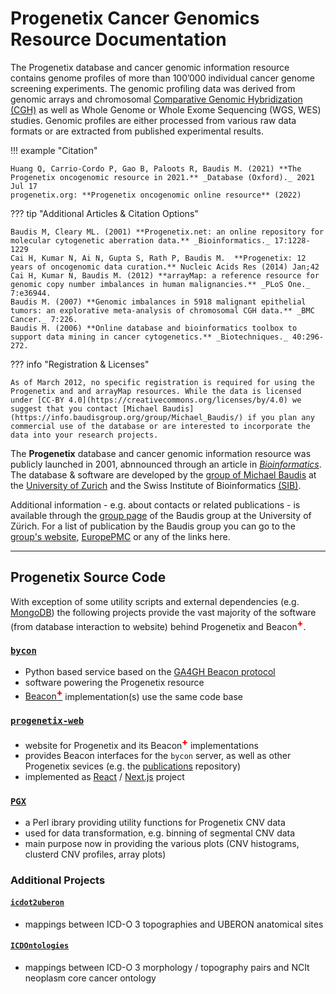 # Progenetix Cancer Genomics Resource Documentation

The Progenetix database and cancer genomic information resource  contains genome profiles of more than 100’000 individual cancer genome screening experiments. The genomic profiling data was derived from genomic arrays and chromosomal [Comparative Genomic Hybridization (CGH)](https://en.wikipedia.org/wiki/Comparative_genomic_hybridization) as well as Whole Genome or Whole Exome Sequencing (WGS, WES) studies. Genomic profiles are either processed from various raw data formats or are extracted from published experimental results.


!!! example "Citation"

    Huang Q, Carrio-Cordo P, Gao B, Paloots R, Baudis M. (2021) **The Progenetix oncogenomic resource in 2021.** _Database (Oxford)._ 2021 Jul 17    
    progenetix.org: **Progenetix oncogenomic online resource** (2022)   
    

??? tip "Additional Articles & Citation Options"

    Baudis M, Cleary ML. (2001) **Progenetix.net: an online repository for molecular cytogenetic aberration data.** _Bioinformatics._ 17:1228-1229      
    Cai H, Kumar N, Ai N, Gupta S, Rath P, Baudis M.  **Progenetix: 12 years of oncogenomic data curation.** Nucleic Acids Res (2014) Jan;42   
    Cai H, Kumar N, Baudis M. (2012) **arrayMap: a reference resource for genomic copy number imbalances in human malignancies.** _PLoS One._ 7:e36944.    
    Baudis M. (2007) **Genomic imbalances in 5918 malignant epithelial tumors: an explorative meta-analysis of chromosomal CGH data.** _BMC Cancer._ 7:226.    
    Baudis M. (2006) **Online database and bioinformatics toolbox to support data mining in cancer cytogenetics.** _Biotechniques._ 40:296-272.

??? info "Registration & Licenses"

    As of March 2012, no specific registration is required for using the Progenetix and and arrayMap resources. While the data is licensed under [CC-BY 4.0](https://creativecommons.org/licenses/by/4.0) we suggest that you contact [Michael Baudis](https://info.baudisgroup.org/group/Michael_Baudis/) if you plan any commercial use of the database or are interested to incorporate the data into your research projects.
    
The __Progenetix__ database and cancer genomic information resource was publicly launched in 2001, abnnounced through an article in [_Bioinformatics_](https://academic.oup.com/bioinformatics/article/17/12/1228/225653). The database & software are developed by the [group of Michael Baudis](https://info.baudisgroup.org) at the [University of Zurich](https://www.mls.uzh.ch/en/research/baudis/) and the Swiss Institute of Bioinformatics [(SIB)](http://sib.swiss/baudis-michael/).

Additional information - e.g. about contacts or related publications - is available through the [group page](http://info.baudisgroup.org) of the Baudis group at the University of Zürich. For a list of publication by the Baudis group you can go to the [group's website](https://info.baudisgroup.org/categories/publications.html),  [EuropePMC](https://europepmc.org/search?query=0000-0002-9903-4248) or any of the links here.

----

## Progenetix Source Code

With exception of some utility scripts and external dependencies (e.g. [MongoDB](https://www.mongodb.com/try/download/community)) the following projects provide the vast majority of the software (from database interaction to website) behind Progenetix and Beacon<span style="vertical-align: super; color: red; font-weight: 800;">+</span>.

### [`bycon`](https://github.com/progenetix/bycon)

- Python based service based on the [GA4GH Beacon protocol](http://beacon-project.io)
- software powering the Progenetix resource
- [Beacon<span style="vertical-align: super; color: red; font-weight: 800;">+</span>](http://beacon.progenetix.org/ui/) implementation(s) use the same code base

### [`progenetix-web`](https://github.com/progenetix/progenetix-web)

- website for Progenetix and its Beacon<span style="vertical-align: super; color: red; font-weight: 800;">+</span> implementations
- provides Beacon interfaces for the `bycon` server, as well as other Progenetix sevices (e.g. the [publications](http://progenetix.org/publications/) repository)
- implemented as [React](https://reactjs.org) / [Next.js](https://nextjs.org) project

### [`PGX`](https://github.com/progenetix/PGX)

- a Perl ibrary providing utility functions for Progenetix CNV data
- used for data transformation, e.g. binning of segmental CNV data
- main purpose now in providing the various plots (CNV histograms, clusterd CNV profiles, array plots)

### Additional Projects

#### [`icdot2uberon`](https://github.com/progenetix/icdot2uberon)

* mappings between ICD-O 3 topographies and UBERON anatomical sites

#### [`ICDOntologies`](https://github.com/progenetix/ICDOntologies)

* mappings between ICD-O 3 morphology / topography pairs and NCIt neoplasm core
  cancer ontology

